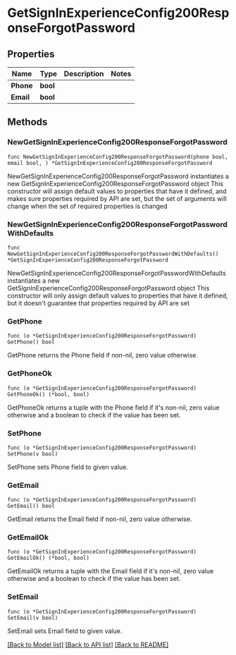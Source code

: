 # GetSignInExperienceConfig200ResponseForgotPassword

## Properties

Name | Type | Description | Notes
------------ | ------------- | ------------- | -------------
**Phone** | **bool** |  | 
**Email** | **bool** |  | 

## Methods

### NewGetSignInExperienceConfig200ResponseForgotPassword

`func NewGetSignInExperienceConfig200ResponseForgotPassword(phone bool, email bool, ) *GetSignInExperienceConfig200ResponseForgotPassword`

NewGetSignInExperienceConfig200ResponseForgotPassword instantiates a new GetSignInExperienceConfig200ResponseForgotPassword object
This constructor will assign default values to properties that have it defined,
and makes sure properties required by API are set, but the set of arguments
will change when the set of required properties is changed

### NewGetSignInExperienceConfig200ResponseForgotPasswordWithDefaults

`func NewGetSignInExperienceConfig200ResponseForgotPasswordWithDefaults() *GetSignInExperienceConfig200ResponseForgotPassword`

NewGetSignInExperienceConfig200ResponseForgotPasswordWithDefaults instantiates a new GetSignInExperienceConfig200ResponseForgotPassword object
This constructor will only assign default values to properties that have it defined,
but it doesn't guarantee that properties required by API are set

### GetPhone

`func (o *GetSignInExperienceConfig200ResponseForgotPassword) GetPhone() bool`

GetPhone returns the Phone field if non-nil, zero value otherwise.

### GetPhoneOk

`func (o *GetSignInExperienceConfig200ResponseForgotPassword) GetPhoneOk() (*bool, bool)`

GetPhoneOk returns a tuple with the Phone field if it's non-nil, zero value otherwise
and a boolean to check if the value has been set.

### SetPhone

`func (o *GetSignInExperienceConfig200ResponseForgotPassword) SetPhone(v bool)`

SetPhone sets Phone field to given value.


### GetEmail

`func (o *GetSignInExperienceConfig200ResponseForgotPassword) GetEmail() bool`

GetEmail returns the Email field if non-nil, zero value otherwise.

### GetEmailOk

`func (o *GetSignInExperienceConfig200ResponseForgotPassword) GetEmailOk() (*bool, bool)`

GetEmailOk returns a tuple with the Email field if it's non-nil, zero value otherwise
and a boolean to check if the value has been set.

### SetEmail

`func (o *GetSignInExperienceConfig200ResponseForgotPassword) SetEmail(v bool)`

SetEmail sets Email field to given value.



[[Back to Model list]](../README.md#documentation-for-models) [[Back to API list]](../README.md#documentation-for-api-endpoints) [[Back to README]](../README.md)


